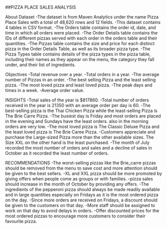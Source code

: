 ##PIZZA PLACE SALES ANALYSIS

About Dataset
-The dataset is from Maven Analytics under the name Pizza Place Sales with a total of 48,620 rows and 12 fields.
-This dataset contains 4 tables in CSV format.
-The Orders table contains the order id, date, and time in which all orders were placed.
-The Order Details table contains the IDs of different pizzas served with each order in the orders table and their quantities.
-The Pizzas table contains the size and price for each distinct pizza in the Order Details Table, as well as its broader pizza type.
-The Pizza Types table contains details of the pizza types in the pizza table, including their names as they appear on the menu, the category they fall under, and their list of ingredients.

Objectives
-Total revenue over a year.
-Total orders in a year.
-The average number of Pizzas in an order.
-The best selling Pizza and the least selling pizza.
-The most loved pizza and least loved pizza.
-The peak days and times in a week.
-Average order value.

INSIGHTS
-Total sales of the year is $817860.
-Total number of orders received in the year is 21350 with an average order per day is 60.
-The best-selling pizza is the Thai Chicken Pizza while the least-selling Pizza is The Brie Carre Pizza.
-The busiest day is Friday and most orders are placed in the evening and     Sundays have the least orders. also in the morning orders are very low.
-The most loved pizza is The Classic Deluxe Pizza and the least loved pizza is The Brie Caree Pizza.
-Customers appreciate and purchase the Large-sized Pizza more than the other available sizes. The Size XXL on the other hand is the least purchased.
-The month of July recorded the most number of orders and sales and a decline of sales in October as it recorded the least number of orders. 

RECOMMENDATIONS
-The worst-selling pizzas like the Brie_carre pizzas should be removed from the menu to save cost and more attention should be given to the best sellers.
-XL and XXL pizza should be more promoted by giving offers when people come as groups or with families.
-pizza sales should increase in the month of October by providing any offers.
-The ingredients of the pepperoni pizza should always be made readily available and in large quantities especially on Fridays as it is the most ordered pizza on the day.
-Since more orders are received on Fridays, a discount should be given to the customers on that day.
-More staff should be assigned to work on that day to avoid delays in orders.
-Offer discounted prices for the most ordered pizzas to encourage more customers to consider their favourite pizza.


